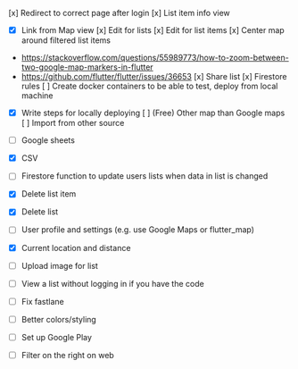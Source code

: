 
[x] Redirect to correct page after login
[x] List item info view
 - [x] Link from Map view 
[x] Edit for lists
[x] Edit for list items
[x] Center map around filtered list items
 - https://stackoverflow.com/questions/55989773/how-to-zoom-between-two-google-map-markers-in-flutter
 - https://github.com/flutter/flutter/issues/36653
[x] Share list
[x] Firestore rules
[ ] Create docker containers to be able to test, deploy from local machine
 - [x] Write steps for locally deploying
[ ] (Free) Other map than Google maps
[ ] Import from other source
  - [ ] Google sheets
  - [x] CSV
- [ ] Firestore function to update users lists when data in list is changed
- [x] Delete list item 
- [x] Delete list
- [ ] User profile and settings (e.g. use Google Maps or flutter_map)
- [x] Current location and distance
- [ ] Upload image for list
- [ ] View a list without logging in if you have the code
- [ ] Fix fastlane
- [ ] Better colors/styling
- [ ] Set up Google Play
- [ ] Filter on the right on web

